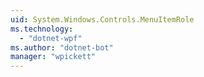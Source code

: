 ```yaml
---
uid: System.Windows.Controls.MenuItemRole
ms.technology: 
  - "dotnet-wpf"
ms.author: "dotnet-bot"
manager: "wpickett"
---
```


